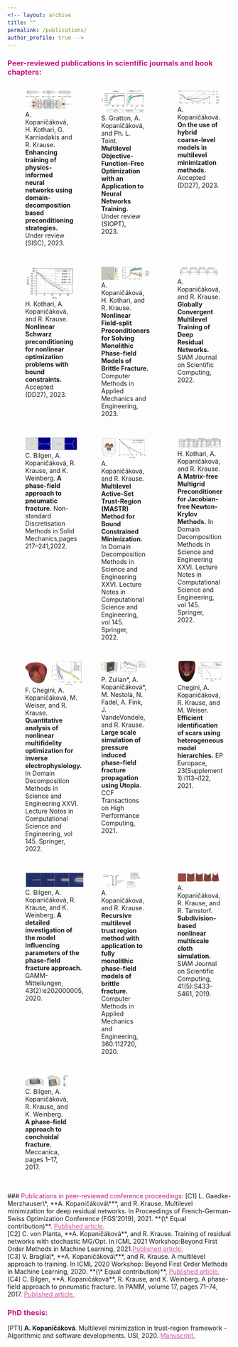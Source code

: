 ```yaml
---
<!-- layout: archive
title: ""
permalink: /publications/
author_profile: true -->
---
```


### <span style="color:rgb(199, 21, 133)">Peer-reviewed publications in scientific journals and book chapters:</span>
<head>
<!-- <title>Grid Example</title> -->
<style>
#wrapper {
	 display: flex;
}
#div_paper {
    display: inline-block;
    width:30%;
    /*height:190px;*/
    display: flex;
}
#div_space {
    display: inline-block;
    width:4%;
    display: flex;
    /*height:190px;*/
}
</style>
</head>
<body>	
  <div id="wrapper">
    <div id="div_paper">  
      <figure>
  <!-- <a href="/publication/DD_SPIN"> -->
    <a href="/publication/DON_precond">
     <img src="/images/network_decomp.png">
  </a>
  <figcaption>A. Kopaničáková, H. Kothari, G. Karniadakis and R. Krause. 
  <b>Enhancing training of physics-informed neural networks using domain-decomposition based preconditioning strategies.</b>
  Under review (SISC), 2023. 
 </figcaption>
  </figure></div>
   <div id="div_space"></div>
    <div id="div_paper">  
      <figure>
  <a href="/publication/ML_OFFO">
     <img src="/images/ML_OFFO.png">
  </a>
  <figcaption>S. Gratton, A. Kopaničáková, and Ph. L. Toint. 
  <b>Multilevel Objective-Function-Free Optimization with an Application to Neural Networks Training.</b> 
  Under review (SIOPT), 2023. 
 </figcaption>
  </figure></div>
<div id="div_space"></div>
  <div id="div_paper"><figure>
  <a href="/publication/hybrid_objectives">
     <img src="/images/hybrid_objectives2.png">
  </a>
  <figcaption>A. Kopaničáková. 
  <b>On the use of hybrid coarse-level models in multilevel minimization methods.</b> 
  Accepted (DD27), 2023. 
</figcaption>
  </figure></div> 
</div><br/>
<!-- row 2-->
<div id="wrapper">
  <div id="div_paper"><figure>
  <a href="/publication/dd_constraints">
     <img src="/images/dd_constraints.png">
  </a>
  <figcaption>H. Kothari, A. Kopaničáková, and R. Krause.
  <b>Nonlinear Schwarz preconditioning for nonlinear optimization problems with bound constraints.</b> 
  Accepted (DD27), 2023.
   </figcaption>
  </figure></div>  
  <div id="div_space"></div>
    <div id="div_paper">  
      <figure>
  <a href="/publication/pf_spin">
     <img src="/images/pf_spin.png">
  </a>
  <figcaption>A. Kopaničáková, H. Kothari, and R. Krause. 
  <b>Nonlinear Field-split Preconditioners for Solving Monolithic Phase-field Models of Brittle Fracture.</b> 
  Computer Methods in Applied Mechanics and Engineering, 2023. 
 </figcaption>
  </figure></div>
<div id="div_space"></div>
  <div id="div_paper"><figure>
  <a href="/publication/rmtr_resnet">
     <img src="/images/rmtr_resnet.png">
  </a>
  <figcaption>A. Kopaničáková, and R. Krause. 
  <b>Globally Convergent Multilevel Training of Deep Residual Networks.</b> 
  SIAM Journal on Scientific Computing, 2022. 
</figcaption>
  </figure></div>
</div><br/>
<!-- row 5-->
<div id="wrapper">
  <div id="div_paper">
    <figure>
  <a href="/publication/pneum_frac">
     <img src="/images/pneum_frac.png">
  </a>
  <figcaption>C. Bilgen, A. Kopaničáková, R. Krause, and K. Weinberg.
  <b> A phase-field approach to pneumatic fracture.</b> 
  Non-standard Discretisation Methods in Solid Mechanics,pages 217–241,2022. 
</figcaption>
  </figure>
</div>  
  <div id="div_space"></div>
  <div id="div_paper"><figure>
  <a href="/publication/mastr">
     <img src="/images/mastr.png">
  </a>
  <figcaption>A. Kopaničáková, and R. Krause.
  <b>Multilevel Active-Set Trust-Region (MASTR) Method for Bound Constrained Minimization.</b> 
  In Domain Decomposition Methods in Science and Engineering XXVI. Lecture Notes in Computational Science and Engineering, vol 145. Springer, 2022.
   </figcaption>
  </figure></div>
<div id="div_space"></div>
  <div id="div_paper">
    <figure>
  <a href="/publication/jfmg">
     <img src="/images/jfmg.png">
  </a>
  <figcaption>H. Kothari, A. Kopaničáková, and R. Krause.
  <b> A Matrix-free Multigrid Preconditioner for Jacobian-free Newton-Krylov Methods.</b> 
  In Domain Decomposition Methods in Science and Engineering XXVI. Lecture Notes in Computational Science and Engineering, vol 145. Springer, 2022.
</figcaption>
  </figure>
</div>  
</div><br/>
<!-- row 3 -->
<div id="wrapper">
 <div id="div_paper">  
      <figure>
  <a href="/publication/rmtr_electrocardio2">
     <img src="/images/rmtr_electrocardio2.png">
  </a>
  <figcaption>F. Chegini, A. Kopaničáková, M. Weiser, and R. Krause. 
  <b> Quantitative analysis of nonlinear multifidelity optimization for inverse electrophysiology.</b>
  In Domain Decomposition Methods in Science and Engineering XXVI. Lecture Notes in Computational Science and Engineering, vol 145. Springer, 2022.
</figcaption>
  </figure></div>
  <div id="div_space"></div>
  <div id="div_paper"><figure>
  <a href="/publication/pf_utopia">
     <img src="/images/pf_utopia.png">
  </a>
  <figcaption>P. Zulian*, A. Kopaničáková*, M. Nestola, N. Fadel, A. Fink, J. VandeVondele, and R. Krause.
  <b>Large scale simulation of pressure induced phase-field fracture propagation using Utopia.</b> 
  CCF Transactions on High Performance Computing, 2021.
   </figcaption>
  </figure></div> 
<div id="div_space"></div>
    <div id="div_paper">  
      <figure>
  <a href="/publication/rmtr_electrocardio1">
     <img src="/images/rmtr_electrocardio1.png">
  </a>
  <figcaption>Chegini, A. Kopaničáková, R. Krause, and M. Weiser. 
  <b>Efficient identification of scars using heterogeneous model hierarchies.</b> 
  EP Europace, 23(Supplement 1):i113–i122, 2021. 
</figcaption>
  </figure></div>
</div><br/>
<!-- row 4-->
<div id="wrapper">
  <div id="div_paper"><figure>
  <a href="/publication/pf_params">
     <img src="/images/pf_params.png">
  </a>
  <figcaption>C. Bilgen, A. Kopaničáková, R. Krause, and K. Weinberg.
  <b>A detailed investigation of the model influencing parameters of the phase-field fracture approach.</b> 
  GAMM-Mitteilungen, 43(2):e202000005, 2020. 
</figcaption>
  </figure></div>
  <div id="div_space"></div>
  <div id="div_paper"><figure>
  <a href="/publication/rmtr_pf">
     <img src="/images/rmtr_pf.png">
  </a>
  <figcaption>A. Kopaničáková, and R. Krause.
  <b> Recursive multilevel trust region method with application to fully monolithic phase-field models of brittle fracture.</b> 
  Computer Methods in Applied Mechanics and Engineering, 360:112720, 2020. 
</figcaption>
  </figure></div>  
<div id="div_space"></div>
<div id="div_paper">  
<figure>
  <a href="/publication/rmtr_cloth">
     <img src="/images/rmtr_cloth.png">
  </a>
  <figcaption>A. Kopaničáková, R. Krause, and R. Tamstorf.
  <b> Subdivision-based nonlinear multiscale cloth simulation.</b>
  SIAM Journal on Scientific Computing, 41(5):S433–S461, 2019.  
</figcaption>
  </figure></div>
</div><br/>
<!-- row 6-->
<div id="wrapper">
  <div id="div_paper"><figure>
  <a href="/publication/conchoidal_frac">
     <img src="/images/conchoidal_frac.png">
  </a>
  <figcaption>C. Bilgen, A. Kopaničáková, R. Krause, and K. Weinberg.
  <b>A phase-field approach to conchoidal fracture.</b> 
  Meccanica, pages 1–17, 2017. 
</figcaption>
  </figure></div>
  <div id="div_space"></div>
  <div id="div_paper"><figure>
  </figure></div>
<div id="div_space"></div>
  <div id="div_paper">
    <figure>
  </figure>
</div>  
</div><br/>
<!-- row 7-->
</body>




<div> </div><br/>
### <span style="color:rgb(199, 21, 133)"> Publications in peer-reviewed conference proceedings:</span>
[C1] L. Gaedke-Merzhauser\*, **A. Kopaničáková\***, and R. Krause. Multilevel minimization for deep residual networks. In Proceedings of French-German-Swiss Optimization Conference (FGS’2019), 2021. **(\* Equal contribution)**. <a href="https://www.proquest.com/openview/7a0e921c47a627ec2097406f991ceee4/1?pq-origsite=gscholar&cbl=1796391" style="color:rgb(199, 21, 133,0.75);">Published article.</a> <br />
[C2] C. von Planta, **A. Kopaničáková**, and R. Krause. Training of residual networks with stochastic MG/Opt. In ICML 2021 Workshop:Beyond First Order Methods in Machine Learning, 2021.<a href="https://drive.google.com/file/d/1dpgGBYC6ixRfpc3UxY9AH3aB4w2edUF_/view" style="color:rgb(199, 21, 133,0.75);">Published article.</a> <br />
[C3] V. Braglia\*, **A. Kopaničáková\***, and R. Krause. A multilevel approach to training. In ICML 2020 Workshop: Beyond First Order Methods in Machine Learning, 2020. **(\* Equal contribution)**, <a href="https://drive.google.com/file/d/10GWhl-UzVwlZur5OC43P-P-p_ktSyhUO/view" style="color:rgb(199, 21, 133,0.75);">Published article.</a> <br />
[C4] C. Bilgen, **A. Kopaničáková**, R. Krause, and K. Weinberg. A phase-field approach to pneumatic fracture. In PAMM, volume 17, pages 71–74, 2017. <a href="https://onlinelibrary.wiley.com/doi/epdf/10.1002/pamm.201710022" style="color:rgb(199, 21, 133,0.75);">Published article.</a> <br />


### <span style="color:rgb(199, 21, 133)"> PhD thesis:</span>
[PT1] **A. Kopaničáková**. Multilevel minimization in trust-region framework - Algorithmic and software developments. USI, 2020. <a href="https://doc.rero.ch/record/330121/files/2020INFO021.pdf" style="color:rgb(199, 21, 133,0.75);">Manuscript.</a> <br />

